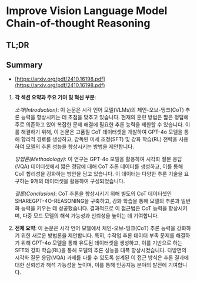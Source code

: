 # Improve Vision Language Model Chain-of-thought Reasoning
## TL;DR
## Summary
- [https://arxiv.org/pdf/2410.16198.pdf](https://arxiv.org/pdf/2410.16198.pdf)

1. **각 섹션 요약과 주요 기여 및 혁신 부분**:

   *소개(Introduction)*:
   이 논문은 시각 언어 모델(VLMs)의 체인-오브-띵크(CoT) 추론 능력을 향상시키는 데 초점을 맞추고 있습니다. 현재의 훈련 방법은 짧은 정답에 주로 의존하고 있어 복잡한 문제 해결에 필요한 추론 능력을 제한할 수 있습니다. 이를 해결하기 위해, 이 논문은 고품질 CoT 데이터셋을 개발하여 GPT-4o 모델을 통해 합리적 경로를 생성하고, 감독된 미세 조정(SFT) 및 강화 학습(RL) 전략을 사용하여 모델의 추론 성능을 향상시키는 방법을 제안합니다.

   *방법론(Methodology)*:
   이 연구는 GPT-4o 모델을 활용하여 시각화 질문 응답(VQA) 데이터셋에서 짧은 정답에 대해 CoT 추론 데이터를 생성하고, 이를 통해 CoT 합리성을 강화하는 방안을 담고 있습니다. 이 데이터는 다양한 추론 기술을 요구하는 9개의 데이터셋을 활용하여 구성되었습니다.

   *결론(Conclusion)*:
   CoT 추론을 향상시키기 위해 별도의 CoT 데이터셋인 SHAREGPT-4O-REASONING을 구축하고, 강화 학습을 통해 모델의 추론과 일반화 능력을 키우는 데 성공했습니다. 결과적으로 이 접근법은 CoT 능력을 향상시키며, 다중 모드 모델의 해석 가능성과 신뢰성을 높이는 데 기여합니다.

2. **전체 요약**:
   이 논문은 시각 언어 모델에서 체인-오브-띵크(CoT) 추론 능력을 강화하기 위한 새로운 방법론을 제안합니다. 특히, 수작업 추론 데이터 부족 문제를 해결하기 위해 GPT-4o 모델을 통해 유도된 데이터셋을 생성하고, 이를 기반으로 하는 SFT와 강화 학습(RL)을 통해 모델의 추론 성능을 대폭 향상시켰습니다. 다방면의 시각화 질문 응답(VQA) 과제를 다룰 수 있도록 설계된 이 접근 방식은 추론 결과에 대한 신뢰성과 해석 가능성을 높이며, 이를 통해 인공지능 분야의 발전에 기여합니다.